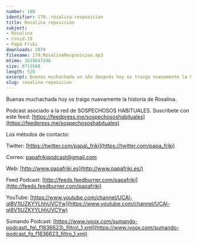 ```yaml
---
number: 180
identifier: 179.-rosalina-resposicion
title: Rosalina reposición
subject:
- Rosalina
- Covid-19
- Papá Friki
downloads: 2079
filename: 179.RosalinaResposicion.mp3
mtime: 1619847346
size: 8713588
length: 520
excerpt: Buenas muchachada un año después hoy os traigo nuevamente la historia de Rosalina.
slug: rosalina-reposicion
---
```

Buenas muchachada hoy os traigo nuevamente la historia de Rosalina.

Podcast asociado a la red de SOSPECHOSOS HABITUALES. Suscríbete con este feed: [https://feedpress.me/sospechososhabituales](https://feedpress.me/sospechososhabituales)

Los métodos de contacto:

Twitter: [https://twitter.com/papa\_friki](https://twitter.com/papa_friki)

Correo: [papafrikipodcast@gmail.com](https://archive.org/details/papafrikipodast@gmail.com)

Web: [http://www.papafriki.es](http://www.papafriki.es/)

Feed Podcast: [http://feeds.feedburner.com/papafriki](http://feeds.feedburner.com/papafriki)

YouTube: [https://www.youtube.com/channel/UCAl-ql8V1IUZKYYLhhUVCYw](https://www.youtube.com/channel/UCAl-ql8V1IUZKYYLhhUVCYw)

Sumando Podcast: [https://www.ivoox.com/sumando-podcast\_fg\_f1636623\_filtro\_1.xml](https://www.ivoox.com/sumando-podcast_fg_f1636623_filtro_1.xml)